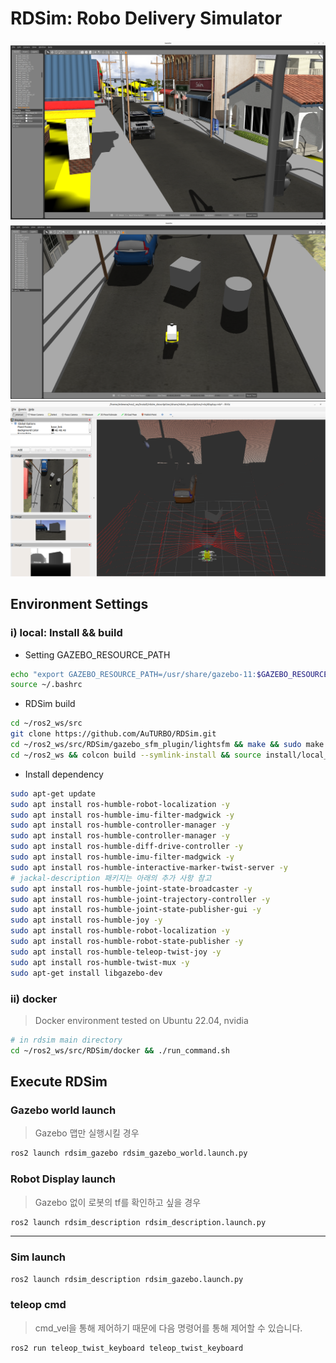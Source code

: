 # RDSim: Robo Delivery Simulator

![small_sim_world](./documents/small_sim_world.png)
![gazebo_screen](./documents/gazebo_screen.png)
![sensor_display_rviz](./documents/sensor_display_rviz.png)

## Environment Settings
### i) local: Install && build

* Setting GAZEBO_RESOURCE_PATH
```sh
echo "export GAZEBO_RESOURCE_PATH=/usr/share/gazebo-11:$GAZEBO_RESOURCE_PATH" >> ~/.bashrc
source ~/.bashrc
```

* RDSim build
```bash
cd ~/ros2_ws/src 
git clone https://github.com/AuTURBO/RDSim.git
cd ~/ros2_ws/src/RDSim/gazebo_sfm_plugin/lightsfm && make && sudo make install
cd ~/ros2_ws && colcon build --symlink-install && source install/local_setup.bash
```

* Install dependency
```bash
sudo apt-get update
sudo apt install ros-humble-robot-localization -y
sudo apt install ros-humble-imu-filter-madgwick -y
sudo apt install ros-humble-controller-manager -y
sudo apt install ros-humble-controller-manager -y
sudo apt install ros-humble-diff-drive-controller -y
sudo apt install ros-humble-imu-filter-madgwick -y
sudo apt install ros-humble-interactive-marker-twist-server -y
# jackal-description 패키지는 아래의 추가 사항 참고
sudo apt install ros-humble-joint-state-broadcaster -y
sudo apt install ros-humble-joint-trajectory-controller -y
sudo apt install ros-humble-joint-state-publisher-gui -y
sudo apt install ros-humble-joy -y
sudo apt install ros-humble-robot-localization -y
sudo apt install ros-humble-robot-state-publisher -y
sudo apt install ros-humble-teleop-twist-joy -y
sudo apt install ros-humble-twist-mux -y
sudo apt-get install libgazebo-dev

```

### ii) docker

> Docker environment tested on Ubuntu 22.04, nvidia
> 

```bash
# in rdsim main directory
cd ~/ros2_ws/src/RDSim/docker && ./run_command.sh 
```

## Execute RDSim
### Gazebo world launch

> Gazebo 맵만 실행시킬 경우
> 

```bash
ros2 launch rdsim_gazebo rdsim_gazebo_world.launch.py  
```

### Robot Display launch 

> Gazebo 없이 로봇의 tf를 확인하고 싶을 경우
> 

```bash
ros2 launch rdsim_description rdsim_description.launch.py 
```


---

### Sim launch

```bash
ros2 launch rdsim_description rdsim_gazebo.launch.py 
```

### teleop cmd 

> cmd_vel을 통해 제어하기 때문에 다음 명령어를 통해 제어할 수 있습니다.
> 

```bash
ros2 run teleop_twist_keyboard teleop_twist_keyboard
```
